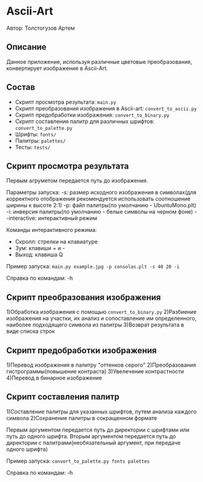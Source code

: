 # Ascii-Art
Автор: Толстогузов Артем


## Описание
Данное приложение, используя различные цветовые преобразования, конвертирует изображение в Ascii-Art.


## Состав
* Скрипт просмотра результата: `main.py`
* Скрипт преобразования изображения в Ascii-art: `convert_to_ascii.py`
* Скрипт предобработки изображения: `convert_to_binary.py`
* Скрипт составления палитр для различных шрифтов: `convert_to_palette.py`
* Шрифты: `fonts/`
* Палитры: `palettes/`
* Тесты: `tests/`


## Скрипт просмотра результата
Первым агруметом передается путь до изображения.

Параметры запуска:
-s: размер исходного изображения в символах(для корректного отображения рекомендуется использовать соотношение ширины к высоте 2:1)
-p: файл палитры(по умолчанию - UbuntuMono.plt)
-i: инверсия палитры(по умолчанию - белые символы на черном фоне)
--interactive: интерактивный режим

Команды интерактивного режима:
* Скролл: стрелки на клавиатуре
* Зум: клавиши + и -
* Выход: клавиша Q

Пример запуска: `main.py example.jpg -p consolas.plt -s 40 20 -i`

Справка по командам: -h


## Скрипт преобразования изображения
1)Обработка изображения с помощью `convert_to_binary.py`
2)Разбиение изображения на участки, их анализ и сопоставление им определенного, наиболее подходящего символа из палитры
3)Возврат результата в виде списка строк


## Скрипт предобработки изображения
1)Перевод изображения в палитру "оттенков серого"
2)Преобразования гистрограммы(повышение контраста)
3)Увелечение контрастности
4)Перевод в бинарное изображение


## Скрипт составления палитр
1)Составление палитры для указанных шрифтов, путем анализа каждого символа
2)Сохранение палитры в сокращенном формате

Первым аргументом передается путь до директории с шрифтами или путь до одного шрифта.
Вторым аргументом передается путь до директории с палитрами(необязательный аргумент, при передаче одного шрифта)

Пример запуска: `convert_to_palette.py fonts palettes`

Справка по командам: -h
